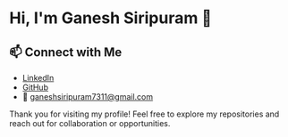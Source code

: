 # Hi, I'm Ganesh Siripuram 👋

## 📫 Connect with Me

- [LinkedIn](https://linkedin.com/in/sganesh777)  
- [GitHub](https://github.com/siripuramGanesh)  
- 📧 ganeshsiripuram7311@gmail.com  

Thank you for visiting my profile! Feel free to explore my repositories and reach out for collaboration or opportunities.
